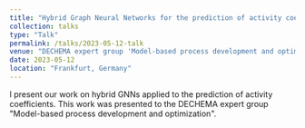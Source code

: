 ```yaml
---
title: "Hybrid Graph Neural Networks for the prediction of activity coefficients "
collection: talks
type: "Talk"
permalink: /talks/2023-05-12-talk
venue: "DECHEMA expert group 'Model-based process development and optimization' meeting"
date: 2023-05-12
location: "Frankfurt, Germany"
---
```


I present our work on hybrid GNNs applied to the prediction of activity coefficients. This work was presented to the DECHEMA expert group "Model-based process development and optimization".
